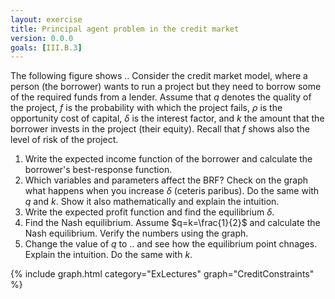```yaml
---
layout: exercise
title: Principal agent problem in the credit market
version: 0.0.0
goals: [III.B.3]
---
```


The following figure shows .. Consider the credit market model, where a person (the borrower) wants to run a project but they need to borrow some of the required funds from a lender. Assume that $q$ denotes the quality of the project, $f$ is the probability with which the project fails, $\rho$ is the opportunity cost of capital, $\delta$ is the interest factor, and $k$ the amount that the borrower invests in the project (their equity). Recall that $f$ shows also the level of risk of the project.
      
1. Write the expected income function of the borrower and calculate the borrower's best-response function.
2. Which variables and parameters affect the BRF? Check on the graph what happens when you increase $\delta$ (ceteris paribus). Do the same with $q$ and $k$. Show it also mathematically and explain the intuition. 
3. Write the expected profit function and find the equilibrium $\delta$.
4. Find the Nash equilibrium. Assume $q=k=\frac{1}{2}$ and calculate the Nash equilibrium. Verify the numbers using the graph. 
5. Change the value of $q$ to .. and see how the equilibrium point chnages. Explain the intuition. Do the same with $k$.

{% include graph.html category="ExLectures" graph="CreditConstraints" %}
